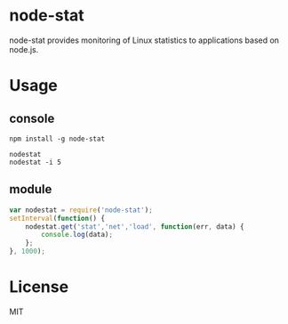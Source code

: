 # node-stat

node-stat provides monitoring of Linux statistics to applications based on node.js.

# Usage

## console

```shell
npm install -g node-stat
```

```shell
nodestat
nodestat -i 5
```

## module

```js
var nodestat = require('node-stat');
setInterval(function() {
	nodestat.get('stat','net','load', function(err, data) {
		console.log(data);
	};
}, 1000);
```

# License

MIT
